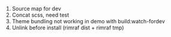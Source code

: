 1. Source map for dev
2. Concat scss, need test
3. Theme bundling not working in demo with build:watch-fordev
4. Unlink before install (rimraf dist + rimraf tmp)
